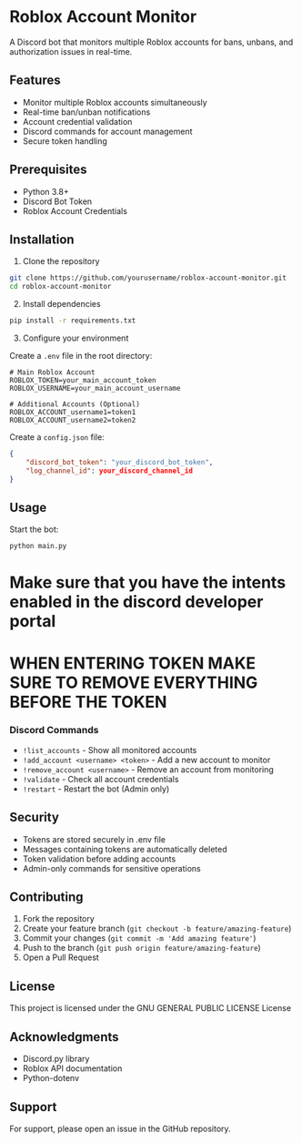# Roblox Account Monitor

A Discord bot that monitors multiple Roblox accounts for bans, unbans, and authorization issues in real-time.

## Features
- Monitor multiple Roblox accounts simultaneously
- Real-time ban/unban notifications
- Account credential validation
- Discord commands for account management
- Secure token handling

## Prerequisites
- Python 3.8+
- Discord Bot Token
- Roblox Account Credentials

## Installation

1. Clone the repository
```bash
git clone https://github.com/yourusername/roblox-account-monitor.git
cd roblox-account-monitor
```

2. Install dependencies
```bash
pip install -r requirements.txt
```

3. Configure your environment

Create a `.env` file in the root directory:
```env
# Main Roblox Account
ROBLOX_TOKEN=your_main_account_token
ROBLOX_USERNAME=your_main_account_username

# Additional Accounts (Optional)
ROBLOX_ACCOUNT_username1=token1
ROBLOX_ACCOUNT_username2=token2
```

Create a `config.json` file:
```json
{
    "discord_bot_token": "your_discord_bot_token",
    "log_channel_id": your_discord_channel_id
}
```

## Usage

Start the bot:
```bash
python main.py
```

# Make sure that you have the intents enabled in the discord developer portal
# WHEN ENTERING TOKEN MAKE SURE TO REMOVE EVERYTHING BEFORE THE TOKEN

### Discord Commands
- `!list_accounts` - Show all monitored accounts
- `!add_account <username> <token>` - Add a new account to monitor
- `!remove_account <username>` - Remove an account from monitoring
- `!validate` - Check all account credentials
- `!restart` - Restart the bot (Admin only)

## Security
- Tokens are stored securely in .env file
- Messages containing tokens are automatically deleted
- Token validation before adding accounts
- Admin-only commands for sensitive operations

## Contributing
1. Fork the repository
2. Create your feature branch (`git checkout -b feature/amazing-feature`)
3. Commit your changes (`git commit -m 'Add amazing feature'`)
4. Push to the branch (`git push origin feature/amazing-feature`)
5. Open a Pull Request

## License
This project is licensed under the  GNU GENERAL PUBLIC LICENSE License

## Acknowledgments
- Discord.py library
- Roblox API documentation
- Python-dotenv

## Support
For support, please open an issue in the GitHub repository.
